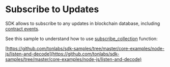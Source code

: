 # Subscribe to Updates

SDK allows to subscribe to any updates in blockchain database, including [contract events](../work\_with\_contracts/work\_with\_events.md).

See this sample to understand how to use [subscribe_collection](../../reference/types-and-methods/mod\_net.md#subscribe_collection) function:

[https://github.com/tonlabs/sdk-samples/tree/master/core-examples/node-js/listen-and-decode](https://github.com/tonlabs/sdk-samples/tree/master/core-examples/node-js/listen-and-decode)
